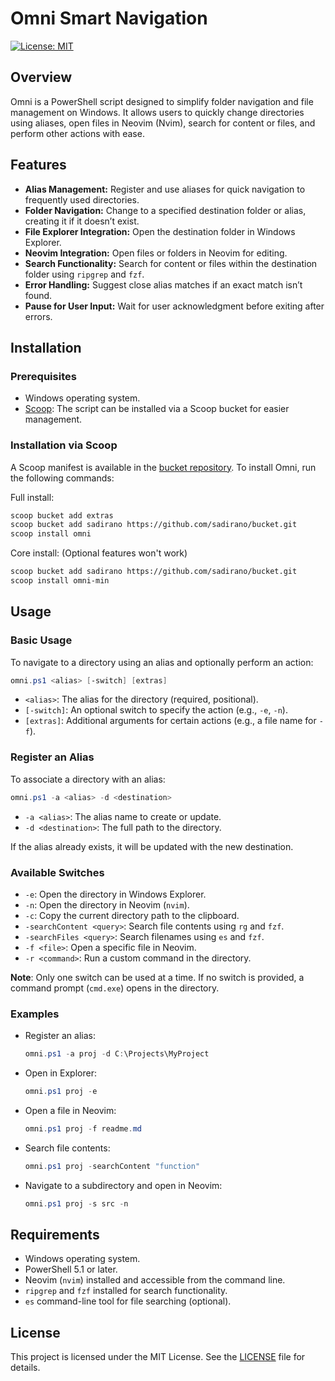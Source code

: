 # Omni Smart Navigation

[![License: MIT](https://img.shields.io/badge/License-MIT-yellow.svg)](https://opensource.org/licenses/MIT)

## Overview

Omni is a PowerShell script designed to simplify folder navigation and file management on Windows. It allows users to quickly change directories using aliases, open files in Neovim (Nvim), search for content or files, and perform other actions with ease.

## Features

- **Alias Management:** Register and use aliases for quick navigation to frequently used directories.
- **Folder Navigation:** Change to a specified destination folder or alias, creating it if it doesn’t exist.
- **File Explorer Integration:** Open the destination folder in Windows Explorer.
- **Neovim Integration:** Open files or folders in Neovim for editing.
- **Search Functionality:** Search for content or files within the destination folder using `ripgrep` and `fzf`.
- **Error Handling:** Suggest close alias matches if an exact match isn’t found.
- **Pause for User Input:** Wait for user acknowledgment before exiting after errors.

## Installation

### Prerequisites

- Windows operating system.
- [Scoop](https://scoop.sh/): The script can be installed via a Scoop bucket for easier management.

### Installation via Scoop

A Scoop manifest is available in the [bucket repository](https://github.com/sadirano/bucket.git). To install Omni, run the following commands:

Full install:
```bash
scoop bucket add extras
scoop bucket add sadirano https://github.com/sadirano/bucket.git
scoop install omni
```

Core install: (Optional features won't work)
```bash
scoop bucket add sadirano https://github.com/sadirano/bucket.git
scoop install omni-min
```

## Usage

### Basic Usage

To navigate to a directory using an alias and optionally perform an action:

```powershell
omni.ps1 <alias> [-switch] [extras]
```

- `<alias>`: The alias for the directory (required, positional).
- `[-switch]`: An optional switch to specify the action (e.g., `-e`, `-n`).
- `[extras]`: Additional arguments for certain actions (e.g., a file name for `-f`).

### Register an Alias

To associate a directory with an alias:

```powershell
omni.ps1 -a <alias> -d <destination>
```

- `-a <alias>`: The alias name to create or update.
- `-d <destination>`: The full path to the directory.

If the alias already exists, it will be updated with the new destination.

### Available Switches

- `-e`: Open the directory in Windows Explorer.
- `-n`: Open the directory in Neovim (`nvim`).
- `-c`: Copy the current directory path to the clipboard.
- `-searchContent <query>`: Search file contents using `rg` and `fzf`.
- `-searchFiles <query>`: Search filenames using `es` and `fzf`.
- `-f <file>`: Open a specific file in Neovim.
- `-r <command>`: Run a custom command in the directory.

**Note**: Only one switch can be used at a time. If no switch is provided, a command prompt (`cmd.exe`) opens in the directory.

### Examples

- Register an alias:
  ```powershell
  omni.ps1 -a proj -d C:\Projects\MyProject
  ```

- Open in Explorer:
  ```powershell
  omni.ps1 proj -e
  ```

- Open a file in Neovim:
  ```powershell
  omni.ps1 proj -f readme.md
  ```

- Search file contents:
  ```powershell
  omni.ps1 proj -searchContent "function"
  ```

- Navigate to a subdirectory and open in Neovim:
  ```powershell
  omni.ps1 proj -s src -n
  ```

## Requirements

- Windows operating system.
- PowerShell 5.1 or later.
- Neovim (`nvim`) installed and accessible from the command line.
- `ripgrep` and `fzf` installed for search functionality.
- `es` command-line tool for file searching (optional).

## License

This project is licensed under the MIT License. See the [LICENSE](LICENSE) file for details.
